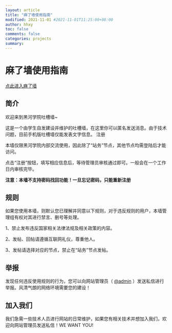 ```yaml
---
layout: article
title: "麻了墙使用指南"
modified: 2021-11-01 #2021-11-01T11:25:00+08:00
author: hhxy
toc: false
comments: false
categories: projects
summary: 
---
```


# 麻了墙使用指南

[点此进入麻了墙](http://q.hhxy.ml/)

## 简介
欢迎来到黑河学院吐槽墙~

这是一个由学生自发建设并维护的吐槽墙，在这里你可以匿名发送消息。由于技术问题，目前手机版吐槽墙仅能发表文字信息。
注册

本墙仅限黑河学院内部交流使用，因此除了“站务”节点，其他节点均需登陆后才能访问。

点击“注册”按钮，填写相应信息后，等待管理员审核通过即可。一般会在一个工作日内审核完毕。

**注意：本墙不支持密码找回功能！一旦忘记密码，只能重新注册**

## 规则

如果您使用本墙，则默认您已理解并同意以下规则，对于违反规则的用户，本墙管理组有权对其进行禁言、删号等处理。

1、禁止发布违反国家相关法律法规及相关政策的内容。

2、发帖、回帖请遵循互联网礼仪，尊重他人。

3、发帖请选择对应的节点，禁止在“站务”节点发帖。

## 举报

发现任何违反使用规则的行为，您可以向网站管理员（ [@admin](http://q.hhxy.ml/member/admin) ）发送私信进行举报。风清气朗的网络环境需要您的建设！

## 加入我们

我们急需一些技术人员进行网站的日常维护，如果您有相关技术并想加入我们，欢迎向网站管理员发送私信！WE WANT YOU!
